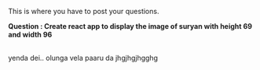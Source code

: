 
This is where you have to post your questions.

**Question : Create react app to display the image of suryan with height 69 and width 96**

<br/>
yenda dei.. olunga vela paaru da
jhgjhgjhgghg
